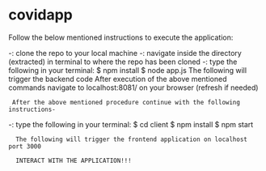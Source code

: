 # covidapp

Follow the below mentioned instructions to execute the application:

  -: clone the repo to your local machine
  -: navigate inside the directory (extracted) in terminal to where the repo has been cloned
  -: type the following in your terminal: 
                $ npm install
                $ node app.js
     The following will trigger the backend code
     After execution of the above mentioned commands navigate to localhost:8081/ on your browser (refresh if needed)
     
     After the above mentioned procedure continue with the following instructions-
     
   -: type the following in your terminal:
                $ cd client
                $ npm install
                $ npm start
                
      The following will trigger the frontend application on localhost port 3000
      
      INTERACT WITH THE APPLICATION!!!
